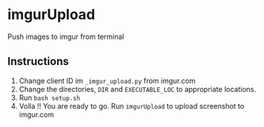# imgurUpload
Push images to imgur from terminal

## Instructions
1. Change client ID im `_imgur_upload.py` from imgur.com  
2. Change the directories, `DIR` and `EXECUTABLE_LOC` to appropriate locations.
3. Run `bash setup.sh`
4. Volla !! You are ready to go. Run `imgurUpload` to upload screenshot to imgur.com

